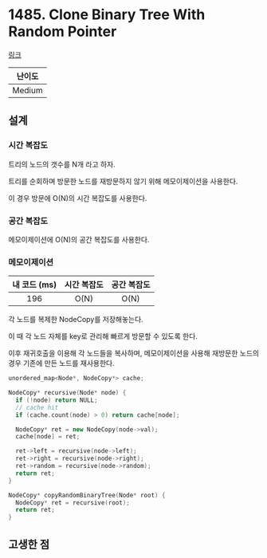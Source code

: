 # 1485. Clone Binary Tree With Random Pointer

[링크](https://leetcode.com/problems/clone-binary-tree-with-random-pointer/description/)

| 난이도 |
| :----: |
| Medium |

## 설계

### 시간 복잡도

트리의 노드의 갯수를 N개 라고 하자.

트리를 순회하며 방문한 노드를 재방문하지 않기 위해 메모이제이션을 사용한다.

이 경우 방문에 O(N)의 시간 복잡도를 사용한다.

### 공간 복잡도

메모이제이션에 O(N)의 공간 복잡도를 사용한다.

### 메모이제이션

| 내 코드 (ms) | 시간 복잡도 | 공간 복잡도 |
| :----------: | :---------: | :---------: |
|     196      |    O(N)     |    O(N)     |

각 노드를 복제한 NodeCopy를 저장해놓는다.

이 때 각 노드 자체를 key로 관리해 빠르게 방문할 수 있도록 한다.

이후 재귀호출을 이용해 각 노드들을 복사하며, 메모이제이션을 사용해 재방문한 노드의 경우 기존에 만든 노드를 재사용한다.

```cpp
unordered_map<Node*, NodeCopy*> cache;

NodeCopy* recursive(Node* node) {
  if (!node) return NULL;
  // cache hit
  if (cache.count(node) > 0) return cache[node];

  NodeCopy* ret = new NodeCopy(node->val);
  cache[node] = ret;

  ret->left = recursive(node->left);
  ret->right = recursive(node->right);
  ret->random = recursive(node->random);
  return ret;
}

NodeCopy* copyRandomBinaryTree(Node* root) {
  NodeCopy* ret = recursive(root);
  return ret;
}
```

## 고생한 점
